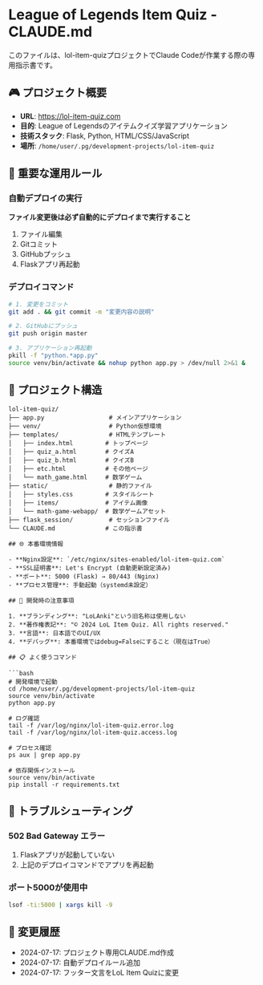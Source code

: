 # League of Legends Item Quiz - CLAUDE.md

このファイルは、lol-item-quizプロジェクトでClaude Codeが作業する際の専用指示書です。

## 🎮 プロジェクト概要

- **URL**: https://lol-item-quiz.com
- **目的**: League of Legendsのアイテムクイズ学習アプリケーション
- **技術スタック**: Flask, Python, HTML/CSS/JavaScript
- **場所**: `/home/user/.pg/development-projects/lol-item-quiz`

## 🚀 重要な運用ルール

### 自動デプロイの実行
**ファイル変更後は必ず自動的にデプロイまで実行すること**

1. ファイル編集
2. Gitコミット
3. GitHubプッシュ
4. Flaskアプリ再起動

### デプロイコマンド
```bash
# 1. 変更をコミット
git add . && git commit -m "変更内容の説明"

# 2. GitHubにプッシュ
git push origin master

# 3. アプリケーション再起動
pkill -f "python.*app.py"
source venv/bin/activate && nohup python app.py > /dev/null 2>&1 &
```

## 📁 プロジェクト構造

```
lol-item-quiz/
├── app.py                  # メインアプリケーション
├── venv/                   # Python仮想環境
├── templates/              # HTMLテンプレート
│   ├── index.html         # トップページ
│   ├── quiz_a.html        # クイズA
│   ├── quiz_b.html        # クイズB
│   ├── etc.html           # その他ページ
│   └── math_game.html     # 数学ゲーム
├── static/                 # 静的ファイル
│   ├── styles.css         # スタイルシート
│   ├── items/             # アイテム画像
│   └── math-game-webapp/  # 数学ゲームアセット
├── flask_session/          # セッションファイル
└── CLAUDE.md              # この指示書

## 🌐 本番環境情報

- **Nginx設定**: `/etc/nginx/sites-enabled/lol-item-quiz.com`
- **SSL証明書**: Let's Encrypt (自動更新設定済み)
- **ポート**: 5000 (Flask) → 80/443 (Nginx)
- **プロセス管理**: 手動起動（systemd未設定）

## 🔧 開発時の注意事項

1. **ブランディング**: "LoLAnki"という旧名称は使用しない
2. **著作権表記**: "© 2024 LoL Item Quiz. All rights reserved."
3. **言語**: 日本語でのUI/UX
4. **デバッグ**: 本番環境ではdebug=Falseにすること（現在はTrue）

## 📋 よく使うコマンド

```bash
# 開発環境で起動
cd /home/user/.pg/development-projects/lol-item-quiz
source venv/bin/activate
python app.py

# ログ確認
tail -f /var/log/nginx/lol-item-quiz.error.log
tail -f /var/log/nginx/lol-item-quiz.access.log

# プロセス確認
ps aux | grep app.py

# 依存関係インストール
source venv/bin/activate
pip install -r requirements.txt
```

## 🚨 トラブルシューティング

### 502 Bad Gateway エラー
1. Flaskアプリが起動していない
2. 上記のデプロイコマンドでアプリを再起動

### ポート5000が使用中
```bash
lsof -ti:5000 | xargs kill -9
```

## 📝 変更履歴

- 2024-07-17: プロジェクト専用CLAUDE.md作成
- 2024-07-17: 自動デプロイルール追加
- 2024-07-17: フッター文言をLoL Item Quizに変更